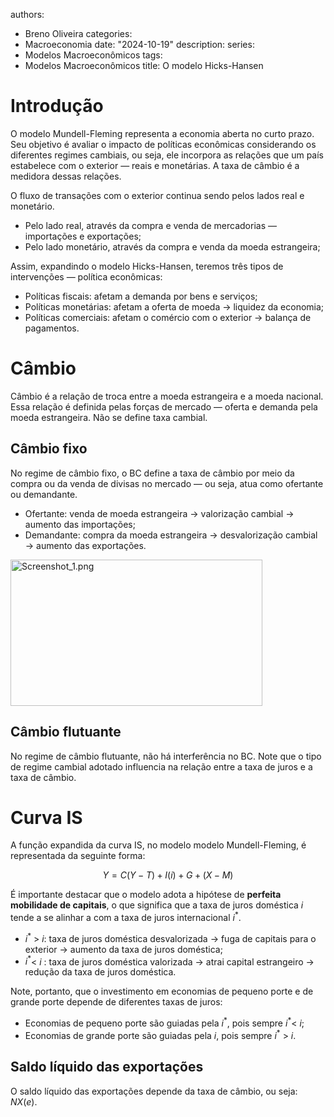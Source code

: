 authors:
- Breno Oliveira
categories:
- Macroeconomia
date: "2024-10-19"
description: 
series:
- Modelos Macroeconômicos
tags:
- Modelos Macroeconômicos
title: O modelo Hicks-Hansen

# Introdução

O modelo Mundell-Fleming representa a economia aberta no curto prazo. Seu objetivo é avaliar o impacto de políticas econômicas considerando os diferentes regimes cambiais, ou seja, ele incorpora as relações que um país estabelece com o exterior — reais e monetárias. A taxa de câmbio é a medidora dessas relações.

O fluxo de transações com o exterior continua sendo pelos lados real e monetário.

- Pelo lado real, através da compra e venda de mercadorias — importações e exportações;
- Pelo lado monetário, através da compra e venda da moeda estrangeira;

Assim, expandindo o modelo Hicks-Hansen, teremos três tipos de intervenções — política econômicas:

- Políticas fiscais: afetam a demanda por bens e serviços;
- Políticas monetárias: afetam a oferta de moeda → liquidez da economia;
- Políticas comerciais: afetam o comércio com o exterior → balança de pagamentos.

# Câmbio

Câmbio é a relação de troca entre a moeda estrangeira e a moeda nacional. Essa relação é definida pelas forças de mercado — oferta e demanda pela moeda estrangeira. Não se define taxa cambial.

## Câmbio fixo

No regime de câmbio fixo, o BC define a taxa de câmbio por meio da compra ou da venda de divisas no mercado — ou seja, atua como ofertante ou demandante.

- Ofertante: venda de moeda estrangeira → valorização cambial → aumento das importações;
- Demandante: compra da moeda estrangeira → desvalorização cambial → aumento das exportações.

<img src="../_resources/Screenshot_1.png" alt="Screenshot_1.png" width="403" height="234" class="jop-noMdConv">

## Câmbio flutuante

No regime de câmbio flutuante, não há interferência no BC. Note que o tipo de regime cambial adotado influencia na relação entre a taxa de juros e a taxa de câmbio.

# Curva IS

A função expandida da curva IS, no modelo modelo Mundell-Fleming, é representada da seguinte forma:

$$
Y=C(Y-T)+I(i)+G+(X-M)
$$

É importante destacar que o modelo adota a hipótese de **perfeita mobilidade de capitais**, o que significa que a taxa de juros doméstica $i$ tende a se alinhar a com a taxa de juros internacional $i^*$.

- $i^*$ > $i$: taxa de juros doméstica desvalorizada → fuga de capitais para o exterior → aumento da taxa de juros doméstica;
- $i^*$< $i$ : taxa de juros doméstica valorizada → atrai capital estrangeiro → redução da taxa de juros doméstica.

Note, portanto, que o investimento em economias de pequeno porte e de grande porte depende de diferentes taxas de juros:

- Economias de pequeno porte são guiadas pela $i^*$, pois sempre $i^*$< $i$;
- Economias de grande porte são guiadas pela $i$, pois sempre $i^*$ > $i$.

## Saldo líquido das exportações

O saldo líquido das exportações depende da taxa de câmbio, ou seja: $NX(e)$.

